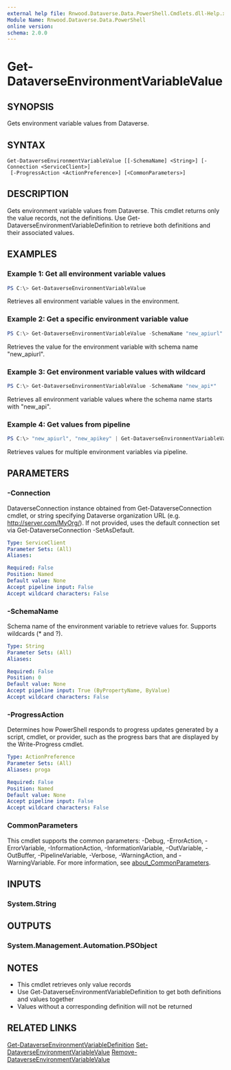 ```yaml
---
external help file: Rnwood.Dataverse.Data.PowerShell.Cmdlets.dll-Help.xml
Module Name: Rnwood.Dataverse.Data.PowerShell
online version:
schema: 2.0.0
---
```


# Get-DataverseEnvironmentVariableValue

## SYNOPSIS
Gets environment variable values from Dataverse.

## SYNTAX

```
Get-DataverseEnvironmentVariableValue [[-SchemaName] <String>] [-Connection <ServiceClient>]
 [-ProgressAction <ActionPreference>] [<CommonParameters>]
```

## DESCRIPTION
Gets environment variable values from Dataverse. This cmdlet returns only the value records, not the definitions.
Use Get-DataverseEnvironmentVariableDefinition to retrieve both definitions and their associated values.

## EXAMPLES

### Example 1: Get all environment variable values
```powershell
PS C:\> Get-DataverseEnvironmentVariableValue
```

Retrieves all environment variable values in the environment.

### Example 2: Get a specific environment variable value
```powershell
PS C:\> Get-DataverseEnvironmentVariableValue -SchemaName "new_apiurl"
```

Retrieves the value for the environment variable with schema name "new_apiurl".

### Example 3: Get environment variable values with wildcard
```powershell
PS C:\> Get-DataverseEnvironmentVariableValue -SchemaName "new_api*"
```

Retrieves all environment variable values where the schema name starts with "new_api".

### Example 4: Get values from pipeline
```powershell
PS C:\> "new_apiurl", "new_apikey" | Get-DataverseEnvironmentVariableValue
```

Retrieves values for multiple environment variables via pipeline.

## PARAMETERS

### -Connection
DataverseConnection instance obtained from Get-DataverseConnection cmdlet, or string specifying Dataverse organization URL (e.g. http://server.com/MyOrg/). If not provided, uses the default connection set via Get-DataverseConnection -SetAsDefault.

```yaml
Type: ServiceClient
Parameter Sets: (All)
Aliases:

Required: False
Position: Named
Default value: None
Accept pipeline input: False
Accept wildcard characters: False
```

### -SchemaName
Schema name of the environment variable to retrieve values for. Supports wildcards (* and ?).

```yaml
Type: String
Parameter Sets: (All)
Aliases:

Required: False
Position: 0
Default value: None
Accept pipeline input: True (ByPropertyName, ByValue)
Accept wildcard characters: False
```

### -ProgressAction
Determines how PowerShell responds to progress updates generated by a script, cmdlet, or provider, such as the progress bars that are displayed by the Write-Progress cmdlet.

```yaml
Type: ActionPreference
Parameter Sets: (All)
Aliases: proga

Required: False
Position: Named
Default value: None
Accept pipeline input: False
Accept wildcard characters: False
```

### CommonParameters
This cmdlet supports the common parameters: -Debug, -ErrorAction, -ErrorVariable, -InformationAction, -InformationVariable, -OutVariable, -OutBuffer, -PipelineVariable, -Verbose, -WarningAction, and -WarningVariable. For more information, see [about_CommonParameters](http://go.microsoft.com/fwlink/?LinkID=113216).

## INPUTS

### System.String
## OUTPUTS

### System.Management.Automation.PSObject
## NOTES
- This cmdlet retrieves only value records
- Use Get-DataverseEnvironmentVariableDefinition to get both definitions and values together
- Values without a corresponding definition will not be returned

## RELATED LINKS

[Get-DataverseEnvironmentVariableDefinition](Get-DataverseEnvironmentVariableDefinition.md)
[Set-DataverseEnvironmentVariableValue](Set-DataverseEnvironmentVariableValue.md)
[Remove-DataverseEnvironmentVariableValue](Remove-DataverseEnvironmentVariableValue.md)
